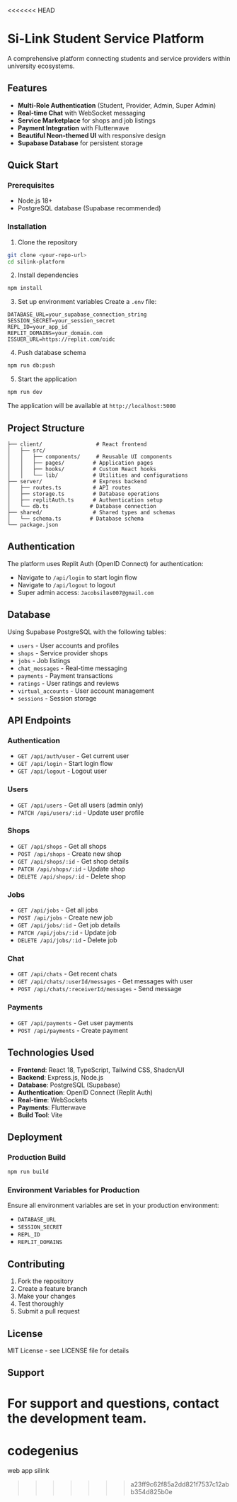 <<<<<<< HEAD
# Si-Link Student Service Platform

A comprehensive platform connecting students and service providers within university ecosystems.

## Features

- **Multi-Role Authentication** (Student, Provider, Admin, Super Admin)
- **Real-time Chat** with WebSocket messaging
- **Service Marketplace** for shops and job listings
- **Payment Integration** with Flutterwave
- **Beautiful Neon-themed UI** with responsive design
- **Supabase Database** for persistent storage

## Quick Start

### Prerequisites
- Node.js 18+ 
- PostgreSQL database (Supabase recommended)

### Installation

1. Clone the repository
```bash
git clone <your-repo-url>
cd silink-platform
```

2. Install dependencies
```bash
npm install
```

3. Set up environment variables
Create a `.env` file:
```env
DATABASE_URL=your_supabase_connection_string
SESSION_SECRET=your_session_secret
REPL_ID=your_app_id
REPLIT_DOMAINS=your_domain.com
ISSUER_URL=https://replit.com/oidc
```

4. Push database schema
```bash
npm run db:push
```

5. Start the application
```bash
npm run dev
```

The application will be available at `http://localhost:5000`

## Project Structure

```
├── client/                 # React frontend
│   ├── src/
│   │   ├── components/     # Reusable UI components
│   │   ├── pages/         # Application pages
│   │   ├── hooks/         # Custom React hooks
│   │   └── lib/           # Utilities and configurations
├── server/                # Express backend
│   ├── routes.ts          # API routes
│   ├── storage.ts         # Database operations
│   ├── replitAuth.ts      # Authentication setup
│   └── db.ts             # Database connection
├── shared/                # Shared types and schemas
│   └── schema.ts         # Database schema
└── package.json
```

## Authentication

The platform uses Replit Auth (OpenID Connect) for authentication:
- Navigate to `/api/login` to start login flow
- Navigate to `/api/logout` to logout
- Super admin access: `Jacobsilas007@gmail.com`

## Database

Using Supabase PostgreSQL with the following tables:
- `users` - User accounts and profiles
- `shops` - Service provider shops
- `jobs` - Job listings
- `chat_messages` - Real-time messaging
- `payments` - Payment transactions
- `ratings` - User ratings and reviews
- `virtual_accounts` - User account management
- `sessions` - Session storage

## API Endpoints

### Authentication
- `GET /api/auth/user` - Get current user
- `GET /api/login` - Start login flow
- `GET /api/logout` - Logout user

### Users
- `GET /api/users` - Get all users (admin only)
- `PATCH /api/users/:id` - Update user profile

### Shops
- `GET /api/shops` - Get all shops
- `POST /api/shops` - Create new shop
- `GET /api/shops/:id` - Get shop details
- `PATCH /api/shops/:id` - Update shop
- `DELETE /api/shops/:id` - Delete shop

### Jobs
- `GET /api/jobs` - Get all jobs
- `POST /api/jobs` - Create new job
- `GET /api/jobs/:id` - Get job details
- `PATCH /api/jobs/:id` - Update job
- `DELETE /api/jobs/:id` - Delete job

### Chat
- `GET /api/chats` - Get recent chats
- `GET /api/chats/:userId/messages` - Get messages with user
- `POST /api/chats/:receiverId/messages` - Send message

### Payments
- `GET /api/payments` - Get user payments
- `POST /api/payments` - Create payment

## Technologies Used

- **Frontend**: React 18, TypeScript, Tailwind CSS, Shadcn/UI
- **Backend**: Express.js, Node.js
- **Database**: PostgreSQL (Supabase)
- **Authentication**: OpenID Connect (Replit Auth)
- **Real-time**: WebSockets
- **Payments**: Flutterwave
- **Build Tool**: Vite

## Deployment

### Production Build
```bash
npm run build
```

### Environment Variables for Production
Ensure all environment variables are set in your production environment:
- `DATABASE_URL`
- `SESSION_SECRET`
- `REPL_ID`
- `REPLIT_DOMAINS`

## Contributing

1. Fork the repository
2. Create a feature branch
3. Make your changes
4. Test thoroughly
5. Submit a pull request

## License

MIT License - see LICENSE file for details

## Support

For support and questions, contact the development team.
=======
# codegenius
web app silink
>>>>>>> a23ff9c62f85a2dd821f7537c12abb354d825b0e
